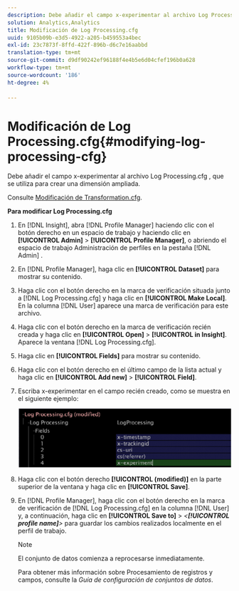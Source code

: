 ```yaml
---
description: Debe añadir el campo x-experimentar al archivo Log Processing.cfg , que se utiliza para crear una dimensión ampliada.
solution: Analytics,Analytics
title: Modificación de Log Processing.cfg
uuid: 9105b09b-e3d5-4922-a205-b459553a4bec
exl-id: 23c7873f-8ffd-422f-896b-d6c7e16aabbd
translation-type: tm+mt
source-git-commit: d9df90242ef96188f4e4b5e6d04cfef196b0a628
workflow-type: tm+mt
source-wordcount: '186'
ht-degree: 4%

---
```


# Modificación de Log Processing.cfg{#modifying-log-processing-cfg}

Debe añadir el campo x-experimentar al archivo Log Processing.cfg , que se utiliza para crear una dimensión ampliada.

Consulte [Modificación de Transformation.cfg](../../../home/c-undst-ctrld-exp/c-vw-rslts/t-mod-trfmtn.md#task-d61b02853a82492c9a76e3c5fe8a3fb6).

**Para modificar Log Processing.cfg**

1. En [!DNL Insight], abra [!DNL Profile Manager] haciendo clic con el botón derecho en un espacio de trabajo y haciendo clic en **[!UICONTROL Admin]** > **[!UICONTROL Profile Manager]**, o abriendo el espacio de trabajo Administración de perfiles en la pestaña [!DNL Admin] .
1. En [!DNL Profile Manager], haga clic en **[!UICONTROL Dataset]** para mostrar su contenido.
1. Haga clic con el botón derecho en la marca de verificación situada junto a [!DNL Log Processing.cfg] y haga clic en **[!UICONTROL Make Local]**. En la columna [!DNL User] aparece una marca de verificación para este archivo.
1. Haga clic con el botón derecho en la marca de verificación recién creada y haga clic en **[!UICONTROL Open]** > **[!UICONTROL in Insight]**. Aparece la ventana [!DNL Log Processing.cfg].
1. Haga clic en **[!UICONTROL Fields]** para mostrar su contenido.
1. Haga clic con el botón derecho en el último campo de la lista actual y haga clic en **[!UICONTROL Add new]** > **[!UICONTROL Field]**.
1. Escriba x-experimentar en el campo recién creado, como se muestra en el siguiente ejemplo:

   ![Información sobre los pasos](assets/logprocessing.png)

1. Haga clic con el botón derecho **[!UICONTROL (modified)]** en la parte superior de la ventana y haga clic en **[!UICONTROL Save]**.
1. En [!DNL Profile Manager], haga clic con el botón derecho en la marca de verificación de [!DNL Log Processing.cfg] en la columna [!DNL User] y, a continuación, haga clic en **[!UICONTROL Save to]** > *&lt;**[!UICONTROL profile name]**>* para guardar los cambios realizados localmente en el perfil de trabajo.

   >[!NOTE]
   >
   >El conjunto de datos comienza a reprocesarse inmediatamente.

   Para obtener más información sobre Procesamiento de registros y campos, consulte la *Guía de configuración de conjuntos de datos*.
